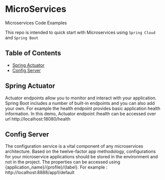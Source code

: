 # MicroServices
Microservices Code Examples

This repo is intended to quick start with Microservices using `Spring Cloud` and `Spring Boot`

## Table of Contents

   * [Spring Actuator](#spring-actuator)
   * [Config Server](#config-server) 


    
## Spring Actuator

Actuator endpoints allow you to monitor and interact with your application. Spring Boot includes a number of built-in endpoints and you can also add your own. For example the health endpoint provides basic application health information. In this demo, Actuator endpoint /health can be accessed over url http://localhost:18080/health
    
## Config Server

The configuration service is a vital component of any microservices architecture. Based on the twelve-factor app methodology, configurations for your microservice applications should be stored in the environment and not in the project. 
The properties can be accessed using {application_name}/{profile}/{label}. For example : http://localhost:8888/app1/default 
    
    
